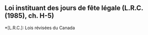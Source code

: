 ## Loi instituant des jours de fête légale (L.R.C. (1985), ch. H-5)
  *[L.R.C.]: Lois révisées du Canada
